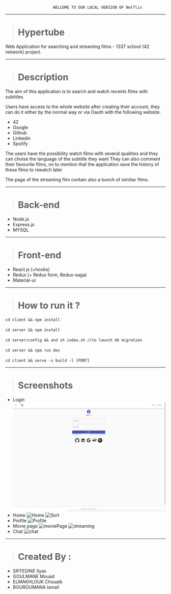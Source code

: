 

                         WELCOME TO OUR LOCAL VERSION OF Netflix
                         
<hr>

> # Hypertube
Web Application for searching and streaming films - 1337 school (42 network) project.

<hr>

> # Description
The aim of this application is to search and watch recents films with subtitles.

Users have access to the whole website after creating their account, 
they can do it either by the normal way or via Oauth with the following website:
- 42
- Google
- Github
- Linkedin
- Spotify

The users have the possibility watch films with several qualities and they can choise 
the language of the subtitle they want
They can also comment their favourite films, no to mention that the application save the history of these films
to rewatch later

The page of the streaming film contain also a bunch of similiar films.

<hr>

> # Back-end
- Node.js
- Express.js
- MYSQL

<hr>

> # Front-end
- React.js (+hooks)
- Redux (+ Redux form, Redux-saga)
- Material-ui

<hr>

> # How to run it ?
    cd client && npm install

    cd server && npm install

    cd server/config && and sh index.sh //to launch db migration

    cd server && npm run dev

    cd client && serve -s build -l [PORT]
<hr>

># Screenshots
* Login
![Login](server/public/images/login.png)
* Home
![Home](server/public/images/home.png)
![Sort](server/public/images/sort.png)
* Profile
![Profile](server/public/images/profileIlyas.png)
* Movie page
![moviePage](server/public/images/profileMovie.png)
![streaming](server/public/images/stream.png)
* Chat
![chat](server/public/images/chat.png)
<hr>

> # Created By : 
-  SIFFEDINE Ilyas
-  GOULMANE Mouad
-  ELMAKHLOUK Chouaib 
-  BOUROUMANA Ismail
